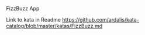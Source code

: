 FizzBuzz App


Link to kata in Readme
https://github.com/ardalis/kata-catalog/blob/master/katas/FizzBuzz.md
